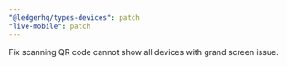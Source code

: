 ```yaml
---
"@ledgerhq/types-devices": patch
"live-mobile": patch
---
```


Fix scanning QR code cannot show all devices with grand screen issue.

